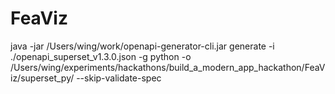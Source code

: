 # FeaViz
java -jar /Users/wing/work/openapi-generator-cli.jar generate -i ./openapi_superset_v1.3.0.json -g python -o /Users/wing/experiments/hackathons/build_a_modern_app_hackathon/FeaViz/superset_py/ --skip-validate-spec
